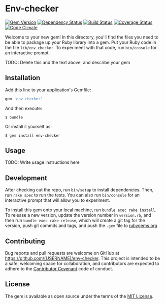 # Env-checker

[![Gem Version](https://badge.fury.io/rb/env-checker.svg)](https://badge.fury.io/rb/env-checker)
[![Dependency Status](https://gemnasium.com/badges/github.com/ryanfox1985/env-checker.svg)](https://gemnasium.com/github.com/ryanfox1985/env-checker)
[![Build Status](https://travis-ci.org/ryanfox1985/env-checker.svg?branch=master)](https://travis-ci.org/ryanfox1985/env-checker)
[![Coverage Status](https://coveralls.io/repos/github/ryanfox1985/env-checker/badge.svg?branch=master)](https://coveralls.io/github/ryanfox1985/env-checker?branch=master)
[![Code Climate](https://codeclimate.com/github/ryanfox1985/env-checker/badges/gpa.svg)](https://codeclimate.com/github/ryanfox1985/env-checker)

Welcome to your new gem! In this directory, you'll find the files you need to be able to package up your Ruby library into a gem. Put your Ruby code in the file `lib/env_checker`. To experiment with that code, run `bin/console` for an interactive prompt.

TODO: Delete this and the text above, and describe your gem

## Installation

Add this line to your application's Gemfile:

```ruby
gem 'env-checker'
```

And then execute:

    $ bundle

Or install it yourself as:

    $ gem install env-checker

## Usage

TODO: Write usage instructions here

## Development

After checking out the repo, run `bin/setup` to install dependencies. Then, run `rake spec` to run the tests. You can also run `bin/console` for an interactive prompt that will allow you to experiment.

To install this gem onto your local machine, run `bundle exec rake install`. To release a new version, update the version number in `version.rb`, and then run `bundle exec rake release`, which will create a git tag for the version, push git commits and tags, and push the `.gem` file to [rubygems.org](https://rubygems.org).

## Contributing

Bug reports and pull requests are welcome on GitHub at https://github.com/[USERNAME]/env-checker. This project is intended to be a safe, welcoming space for collaboration, and contributors are expected to adhere to the [Contributor Covenant](http://contributor-covenant.org) code of conduct.


## License

The gem is available as open source under the terms of the [MIT License](http://opensource.org/licenses/MIT).
